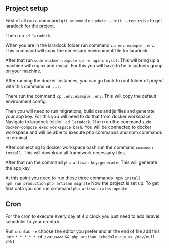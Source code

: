 ## Project setup
First of all run a command ```git submodule update --init --recursive```
to get laradock for the project. 

Then run ```cd laradock```.

When you are in the laradock folder run command ```cp env-example .env```.
This command will copy the necessary environment file for laradock.

After that run ```sudo docker-compose up -d nginx mysql```.
This will bring up a machine with nginx and mysql. For this you will have to be in sudoers group on your machine.

After running the docker instances, you can go back to root folder of project with this command ```cd ../```.

There run the command ```cp .env.example .env```. This will copy the default environment config.

Then you will need to run migrations, build css and js files and generate your app key. 
For this you will need to do that from docker workspace. Navigate to laradock folder
``` cd laradock```.
Then run the command ```sudo docker-compose exec workspace bash```. You will be connected to docker workspace and will be able to execute php commands and npm commands in terminal. 

After connecting to docker workspace bash run the command ```composer install```. This will download all framework necessary files. 

After that run the command ```php artisan key:generate```. This will generate the app key.

At this point you need to run these three commands:
    ```npm install```   
    ```npm run production``` 
    ```php artisan migrate```
Now the project is set up. To get first data you can run command
```php artisan rates:update```

## Cron

For the cron to execute every day at 4 o'clock you just need to add laravel scheduler to your crontab.

Run ```crontab -e``` choose the editor you prefer and at the end of file add this line:
```* * * * * cd /var/www && php artisan schedule:run >> /dev/null 2>&1```


